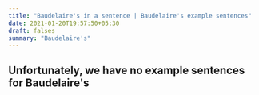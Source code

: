 ```yaml
---
title: "Baudelaire's in a sentence | Baudelaire's example sentences"
date: 2021-01-20T19:57:50+05:30
draft: falses
summary: "Baudelaire's"
---
```

## Unfortunately, we have no example sentences for Baudelaire's                 
